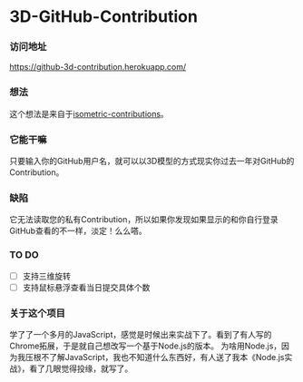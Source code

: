 3D-GitHub-Contribution
=======================

### 访问地址 ###
<a href = "https://github-3d-contribution.herokuapp.com/">https://github-3d-contribution.herokuapp.com/</a> 

### 想法 ###
这个想法是来自于<a href = "https://github.com/jasonlong/isometric-contributions">isometric-contributions</a>。

### 它能干嘛 ###
只要输入你的GitHub用户名，就可以以3D模型的方式现实你过去一年对GitHub的Contribution。

### 缺陷 ###
它无法读取您的私有Contribution，所以如果你发现如果显示的和你自行登录GitHub查看的不一样，淡定！么么嗒。

### TO DO ###
- [ ] 支持三维旋转
- [ ] 支持鼠标悬浮查看当日提交具体个数

### 关于这个项目 ###
学了了一个多月的JavaScript，感觉是时候出来实战下了。看到了有人写的Chrome拓展，于是就自己想改写一个基于Node.js的版本。
为啥用Node.js，因为我压根不了解JavaScript，我也不知道什么东西好，有人送了我本《Node.js实战》，看了几眼觉得投缘，就写了。

